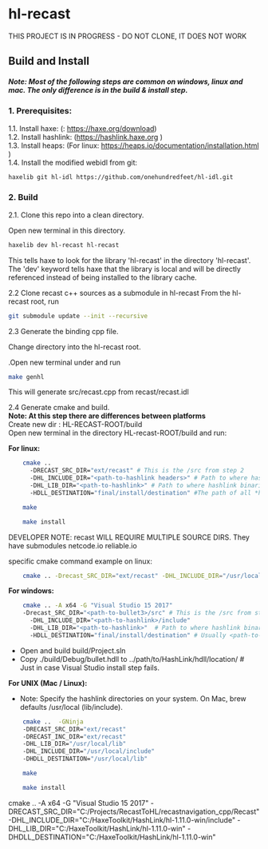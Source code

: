 # hl-recast

THIS PROJECT IS IN PROGRESS - DO NOT CLONE, IT DOES NOT WORK


## Build and Install
##### Note: Most of the following steps are common on windows, linux and mac. The only difference is in the build & install step.

### 1. Prerequisites:
1.1. Install haxe: (: https://haxe.org/download)  
1.2. Install hashlink: (https://hashlink.haxe.org )  
1.3. Install heaps: (For linux: https://heaps.io/documentation/installation.html )  
1.4. Install the modified webidl from git:   
```sh
haxelib git hl-idl https://github.com/onehundredfeet/hl-idl.git
```

### 2. Build

2.1. Clone this repo into a clean directory.

Open new terminal in this directory.  
```sh
haxelib dev hl-recast hl-recast
```

This tells haxe to look for the library 'hl-recast' in the directory 'hl-recast'.  The 'dev' keyword tells haxe that the library is local and will be directly referenced instead of being installed to the library cache.

2.2 Clone recast c++ sources as a submodule in hl-recast
From the hl-recast root, run

```sh
git submodule update --init --recursive
```

2.3 Generate the binding cpp file.

Change directory into the hl-recast root.

.Open new terminal under and run 
```sh
make genhl
```

This will generate src/recast.cpp from recast/recast.idl


2.4 Generate cmake and build.  
**Note: At this step there are differences between platforms**  
    Create new dir : HL-RECAST-ROOT/build  
    Open new terminal in the directory HL-recast-ROOT/build and run:  

**For linux:**  
```sh
    cmake ..
      -DRECAST_SRC_DIR="ext/recast" # This is the /src from step 2
      -DHL_INCLUDE_DIR="<path-to-hashlink headers>" # Path to where hashlink headers (hl.h, ...) are located. Usually under ...hashlink-x.xx/src 
      -DHL_LIB_DIR="<path-to-hashlink>" # Path to where hashlink binaries (libhl.so, ...) are located. Usually ...hashlink-x.xx
      -HDLL_DESTINATION="final/install/destination" #The path of all *hdll binaries, usually this is 'usr/lib' or 'usr/local/lib'
```
```sh
    make
```
```sh
    make install
```

DEVELOPER NOTE: recast WILL REQUIRE MULTIPLE SOURCE DIRS.
They have submodules netcode.io reliable.io

specific cmake command example on linux:  
```sh
    cmake .. -Drecast_SRC_DIR="ext/recast" -DHL_INCLUDE_DIR="/usr/local/include" -DHL_LIB_DIR="/usr/local/lib" -DHDLL_DESTINATION="/usr/local/lib"
   ```

**For windows:**  

```sh
    cmake .. -A x64 -G "Visual Studio 15 2017" 
    -Drecast_SRC_DIR="<path-to-bullet3>/src" # This is the /src from step 2
      -DHL_INCLUDE_DIR="<path-to-hashlink>/include"
      -DHL_LIB_DIR="<path-to-hashlink>"  # Path to where hashlink binaries (libhl.lib, ...) are located
      -HDLL_DESTINATION="final/install/destination" # Usually <path-to-hashlink>
```

* Open and build build/Project.sln  
* Copy ./build/Debug/bullet.hdll to ../path/to/HashLink/hdll/location/ # Just in case Visual Studio install step fails.  

**For UNIX (Mac / Linux):**  
* Note: Specify the hashlink directories on your system.  On Mac, brew defaults /usr/local (lib/include).
```sh
    cmake ..  -GNinja 
    -DRECAST_SRC_DIR="ext/recast" 
    -DRECAST_INC_DIR="ext/recast" 
    -DHL_LIB_DIR="/usr/local/lib" 
    -DHL_INCLUDE_DIR="/usr/local/include" 
    -DHDLL_DESTINATION="/usr/local/lib"
```
```sh
    make
```
```sh
    make install
```


cmake .. -A x64 -G "Visual Studio 15 2017" -DRECAST_SRC_DIR="C:/Projects/RecastToHL/recastnavigation_cpp/Recast" -DHL_INCLUDE_DIR="C:/HaxeToolkit/HashLink/hl-1.11.0-win/include" -DHL_LIB_DIR="C:/HaxeToolkit/HashLink/hl-1.11.0-win" -DHDLL_DESTINATION="C:/HaxeToolkit/HashLink/hl-1.11.0-win"